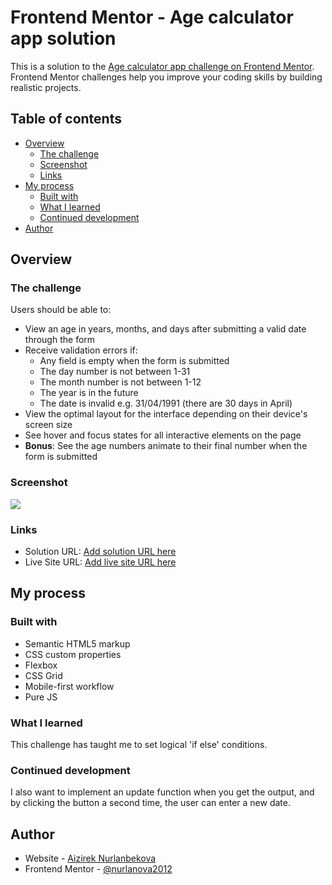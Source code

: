 # Frontend Mentor - Age calculator app solution

This is a solution to the [Age calculator app challenge on Frontend Mentor](https://www.frontendmentor.io/challenges/age-calculator-app-dF9DFFpj-Q). Frontend Mentor challenges help you improve your coding skills by building realistic projects.

## Table of contents

- [Overview](#overview)
  - [The challenge](#the-challenge)
  - [Screenshot](#screenshot)
  - [Links](#links)
- [My process](#my-process)
  - [Built with](#built-with)
  - [What I learned](#what-i-learned)
  - [Continued development](#continued-development)
- [Author](#author)

## Overview

### The challenge

Users should be able to:

- View an age in years, months, and days after submitting a valid date through the form
- Receive validation errors if:
  - Any field is empty when the form is submitted
  - The day number is not between 1-31
  - The month number is not between 1-12
  - The year is in the future
  - The date is invalid e.g. 31/04/1991 (there are 30 days in April)
- View the optimal layout for the interface depending on their device's screen size
- See hover and focus states for all interactive elements on the page
- **Bonus**: See the age numbers animate to their final number when the form is submitted

### Screenshot

![](/assets/images/age-calculator.pngage-calculatpr.png)

### Links

- Solution URL: [Add solution URL here](https://github.com/nurlanova2012/Age-Calculator.git)
- Live Site URL: [Add live site URL here](https://nurlanova2012.github.io/Age-Calculator/)

## My process

### Built with

- Semantic HTML5 markup
- CSS custom properties
- Flexbox
- CSS Grid
- Mobile-first workflow
- Pure JS

### What I learned

This challenge has taught me to set logical 'if else' conditions.

### Continued development

I also want to implement an update function when you get the output, and by clicking the button a second time, the user can enter a new date.

## Author

- Website - [Aizirek Nurlanbekova](https://github.com/nurlanova2012)
- Frontend Mentor - [@nurlanova2012](https://www.frontendmentor.io/profile/nurlanova2012)
